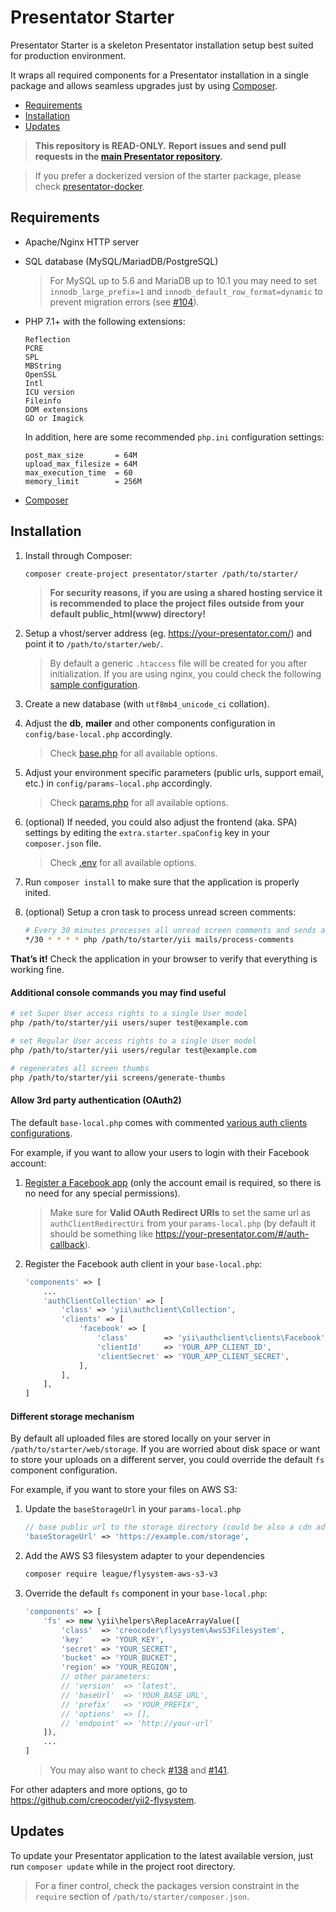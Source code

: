 Presentator Starter
======================================================================

Presentator Starter is a skeleton Presentator installation setup best suited for production environment.

It wraps all required components for a Presentator installation in a single package and allows seamless upgrades just by using [Composer](https://getcomposer.org/).

- [Requirements](#requirements)
- [Installation](#installation)
- [Updates](#updates)

> **This repository is READ-ONLY.**
> **Report issues and send pull requests in the [main Presentator repository](https://github.com/presentator/presentator/issues).**

> If you prefer a dockerized version of the starter package, please check [presentator-docker](https://github.com/presentator/presentator-docker).


## Requirements

- Apache/Nginx HTTP server

- SQL database (MySQL/MariadDB/PostgreSQL)

    > For MySQL up to 5.6 and MariaDB up to 10.1 you may need to set `innodb_large_prefix=1` and `innodb_default_row_format=dynamic` to prevent migration errors (see [#104](https://github.com/presentator/presentator/issues/104)).

- PHP 7.1+ with the following extensions:

    ```
    Reflection
    PCRE
    SPL
    MBString
    OpenSSL
    Intl
    ICU version
    Fileinfo
    DOM extensions
    GD or Imagick
    ```

    In addition, here are some recommended `php.ini` configuration settings:
    ```
    post_max_size       = 64M
    upload_max_filesize = 64M
    max_execution_time  = 60
    memory_limit        = 256M
    ```

- [Composer](https://getcomposer.org/)

## Installation


1. Install through Composer:

    ```bash
    composer create-project presentator/starter /path/to/starter/
    ```

    > **For security reasons, if you are using a shared hosting service it is recommended to place the project files outside from your default public_html(www) directory!**

2. Setup a vhost/server address (eg. https://your-presentator.com/) and point it to `/path/to/starter/web/`.

    > By default a generic `.htaccess` file will be created for you after initialization. If you are using nginx, you could check the following [sample configuration](https://github.com/presentator/presentator/issues/120#issuecomment-539844456).

3. Create a new database (with `utf8mb4_unicode_ci` collation).

4. Adjust the **db**, **mailer** and other components configuration in `config/base-local.php` accordingly.

    > Check [base.php](https://github.com/presentator/presentator-api/blob/master/config/base.php) for all available options.

5. Adjust your environment specific parameters (public urls, support email, etc.) in `config/params-local.php` accordingly.

    > Check [params.php](https://github.com/presentator/presentator-api/blob/master/config/params.php) for all available options.

6. (optional) If needed, you could also adjust the frontend (aka. SPA) settings by editing the `extra.starter.spaConfig` key in your `composer.json` file.

    > Check [.env](https://github.com/presentator/presentator-spa/blob/master/.env) for all available options.

7. Run `composer install` to make sure that the application is properly inited.

6. (optional) Setup a cron task to process unread screen comments:

    ```bash
    # Every 30 minutes processes all unread screen comments and sends an email to the related users.
    */30 * * * * php /path/to/starter/yii mails/process-comments
    ```

**That’s it!** Check the application in your browser to verify that everything is working fine.

#### Additional console commands you may find useful

```bash
# set Super User access rights to a single User model
php /path/to/starter/yii users/super test@example.com

# set Regular User access rights to a single User model
php /path/to/starter/yii users/regular test@example.com

# regenerates all screen thumbs
php /path/to/starter/yii screens/generate-thumbs
```

#### Allow 3rd party authentication (OAuth2)

The default `base-local.php` comes with commented [various auth clients configurations](https://github.com/presentator/presentator/blob/master/packages/api/environments/prod/config/base-local.php#L40-L79).

For example, if you want to allow your users to login with their Facebook account:

1. [Register a Facebook app](https://developers.facebook.com/docs/apps#register) (only the account email is required, so there is no need for any special permissions).

    > Make sure for **Valid OAuth Redirect URIs** to set the same url as `authClientRedirectUri` from your `params-local.php` (by default it should be something like https://your-presentator.com/#/auth-callback).

2. Register the Facebook auth client in your `base-local.php`:

    ```php
    'components' => [
        ...
        'authClientCollection' => [
            'class' => 'yii\authclient\Collection',
            'clients' => [
                'facebook' => [
                    'class'        => 'yii\authclient\clients\Facebook',
                    'clientId'     => 'YOUR_APP_CLIENT_ID',
                    'clientSecret' => 'YOUR_APP_CLIENT_SECRET',
                ],
            ],
        ],
    ]
    ```

#### Different storage mechanism

By default all uploaded files are stored locally on your server in `/path/to/starter/web/storage`.
If you are worried about disk space or want to store your uploads on a different server, you could override the default `fs` component configuration.

For example, if you want to store your files on AWS S3:

1. Update the `baseStorageUrl` in your `params-local.php`

    ```php
    // base public url to the storage directory (could be also a cdn address if you use S3 or other storage mechanism)
    'baseStorageUrl' => 'https://example.com/storage',
    ```

2. Add the AWS S3 filesystem adapter to your dependencies

    ```bash
    composer require league/flysystem-aws-s3-v3
    ```

3. Override the default `fs` component in your `base-local.php`:

    ```php
    'components' => [
        'fs' => new \yii\helpers\ReplaceArrayValue([
            'class'  => 'creocoder\flysystem\AwsS3Filesystem',
            'key'    => 'YOUR_KEY',
            'secret' => 'YOUR_SECRET',
            'bucket' => 'YOUR_BUCKET',
            'region' => 'YOUR_REGION',
            // other parameters:
            // 'version'  => 'latest',
            // 'baseUrl'  => 'YOUR_BASE_URL',
            // 'prefix'   => 'YOUR_PREFIX',
            // 'options'  => [],
            // 'endpoint' => 'http://your-url'
        ]),
        ...
    ]
    ```

    > You may also want to check [#138](https://github.com/presentator/presentator/issues/138) and [#141](https://github.com/presentator/presentator/issues/141).

For other adapters and more options, go to https://github.com/creocoder/yii2-flysystem.


## Updates

To update your Presentator application to the latest available version, just run `composer update` while in the project root directory.

> For a finer control, check the packages version constraint in the `require` section of `/path/to/starter/composer.json`.
